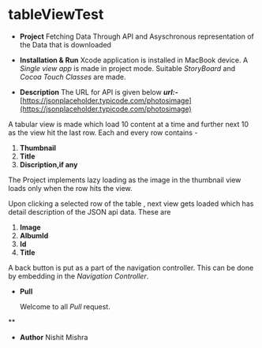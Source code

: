 # tableViewTest
- **Project**
Fetching Data Through API and Asyschronous representation of the Data that is downloaded

- **Installation & Run**
Xcode application is installed in MacBook device.  A *Single view app* is made in project mode. Suitable *StoryBoard* and *Cocoa Touch Classes* are made.

- **Description** 
 The URL for API is given below
***url:-***  [https://jsonplaceholder.typicode.com/photosimage](https://jsonplaceholder.typicode.com/photosimage)

A tabular view is made which load 10 content at a time and further next 10 as the view hit the last row.
 Each and every row contains -
 1. **Thumbnail**
 2. **Title**
 3. **Discription,if any**

The Project implements lazy loading as the image in the thumbnail view loads only when the row hits the view.

Upon clicking a selected row of the table , next view gets loaded which has detail description of the JSON api data. These are

 1. **Image**
 2. **AlbumId**
 3. **Id**
 4. **Title**

A back button is put as a part of the navigation controller. This can be done by embedding in the *Navigation Controller*.



- **Pull**

  Welcome to all *Pull* request.

**

- **Author**
 Nishit Mishra
